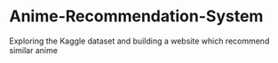 # Anime-Recommendation-System
Exploring the Kaggle dataset and building a website which recommend similar anime

